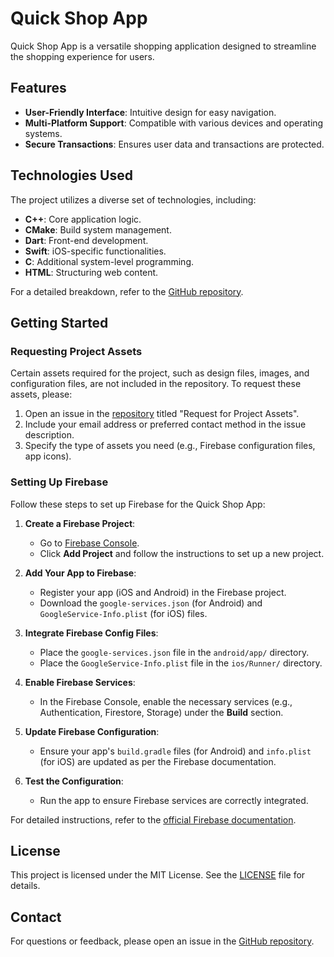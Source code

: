 # Quick Shop App

Quick Shop App is a versatile shopping application designed to streamline the shopping experience for users.

## Features

- **User-Friendly Interface**: Intuitive design for easy navigation.
- **Multi-Platform Support**: Compatible with various devices and operating systems.
- **Secure Transactions**: Ensures user data and transactions are protected.

## Technologies Used

The project utilizes a diverse set of technologies, including:

- **C++**: Core application logic.
- **CMake**: Build system management.
- **Dart**: Front-end development.
- **Swift**: iOS-specific functionalities.
- **C**: Additional system-level programming.
- **HTML**: Structuring web content.

For a detailed breakdown, refer to the [GitHub repository](https://github.com/hardebayobakare/quick-shop-app).

## Getting Started

### Requesting Project Assets

Certain assets required for the project, such as design files, images, and configuration files, are not included in the repository. To request these assets, please:

1. Open an issue in the [repository](https://github.com/hardebayobakare/quick-shop-app/issues) titled "Request for Project Assets".
2. Include your email address or preferred contact method in the issue description.
3. Specify the type of assets you need (e.g., Firebase configuration files, app icons).


### Setting Up Firebase

Follow these steps to set up Firebase for the Quick Shop App:

1. **Create a Firebase Project**:
   - Go to [Firebase Console](https://console.firebase.google.com/).
   - Click **Add Project** and follow the instructions to set up a new project.

2. **Add Your App to Firebase**:
   - Register your app (iOS and Android) in the Firebase project.
   - Download the `google-services.json` (for Android) and `GoogleService-Info.plist` (for iOS) files.

3. **Integrate Firebase Config Files**:
   - Place the `google-services.json` file in the `android/app/` directory.
   - Place the `GoogleService-Info.plist` file in the `ios/Runner/` directory.

4. **Enable Firebase Services**:
   - In the Firebase Console, enable the necessary services (e.g., Authentication, Firestore, Storage) under the **Build** section.

5. **Update Firebase Configuration**:
   - Ensure your app's `build.gradle` files (for Android) and `info.plist` (for iOS) are updated as per the Firebase documentation.

6. **Test the Configuration**:
   - Run the app to ensure Firebase services are correctly integrated.

For detailed instructions, refer to the [official Firebase documentation](https://firebase.google.com/docs).


## License

This project is licensed under the MIT License. See the [LICENSE](LICENSE) file for details.

## Contact

For questions or feedback, please open an issue in the [GitHub repository](https://github.com/hardebayobakare/quick-shop-app/issues).
